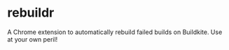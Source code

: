 # rebuildr
A Chrome extension to automatically rebuild failed builds on Buildkite. Use at your own peril!
